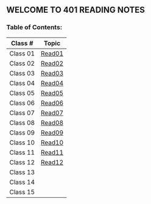 ## WELCOME TO 401 READING NOTES

### Table of Contents:

| Class #  |           Topic            |
| :------: | :------------------------: |
| Class 01 | [Read01](401/401read1.md)  |
| Class 02 | [Read02](401/401read2.md)  |
| Class 03 | [Read03](401/401read3.md)  |
| Class 04 | [Read04](401/401read4.md)  |
| Class 05 | [Read05](401/401read5.md)  |
| Class 06 | [Read06](401/401read6.md)  |
| Class 07 | [Read07](401/401read7.md)  |
| Class 08 | [Read08](401/401read8.md)  |
| Class 09 | [Read09](401/401read9.md)  |
| Class 10 | [Read10](401/401read10.md) |
| Class 11 | [Read11](401/401read11.md) |
| Class 12 | [Read12](401/401read12.md) |
| Class 13 |                            |
| Class 14 |                            |
| Class 15 |                            |

